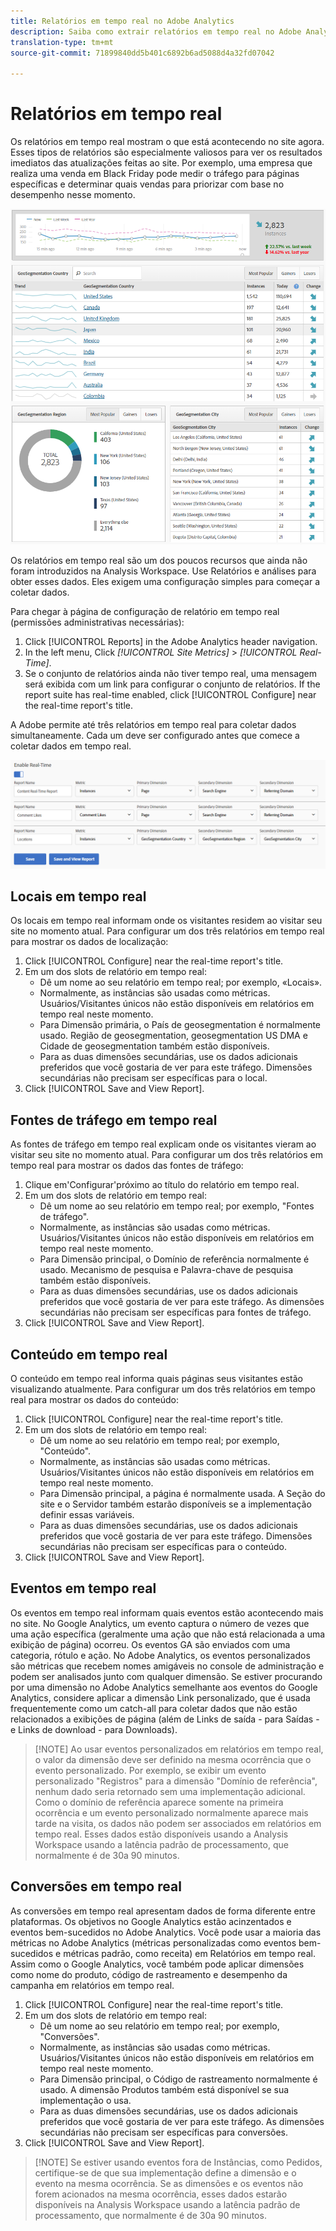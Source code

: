 ```yaml
---
title: Relatórios em tempo real no Adobe Analytics
description: Saiba como extrair relatórios em tempo real no Adobe Analytics, direcionados aos usuários mais familiarizados com o Google Analytics.
translation-type: tm+mt
source-git-commit: 71899840dd5b401c6892b6ad5088d4a32fd07042

---
```



# Relatórios em tempo real

Os relatórios em tempo real mostram o que está acontecendo no site agora. Esses tipos de relatórios são especialmente valiosos para ver os resultados imediatos das atualizações feitas ao site. Por exemplo, uma empresa que realiza uma venda em Black Friday pode medir o tráfego para páginas específicas e determinar quais vendas para priorizar com base no desempenho nesse momento.

![Relatório em tempo real](../assets/realtime.png)

Os relatórios em tempo real são um dos poucos recursos que ainda não foram introduzidos na Analysis Workspace. Use Relatórios e análises para obter esses dados. Eles exigem uma configuração simples para começar a coletar dados.

Para chegar à página de configuração de relatório em tempo real (permissões administrativas necessárias):

1. Click [!UICONTROL Reports] in the Adobe Analytics header navigation.
2. In the left menu, Click *[!UICONTROL Site Metrics]* &gt; *[!UICONTROL Real-Time]*.
3. Se o conjunto de relatórios ainda não tiver tempo real, uma mensagem será exibida com um link para configurar o conjunto de relatórios. If the report suite has real-time enabled, click [!UICONTROL Configure] near the real-time report&#39;s title.

A Adobe permite até três relatórios em tempo real para coletar dados simultaneamente. Cada um deve ser configurado antes que comece a coletar dados em tempo real.

![Configuração de relatório em tempo real](../assets/realtime_config.png)

## Locais em tempo real

Os locais em tempo real informam onde os visitantes residem ao visitar seu site no momento atual. Para configurar um dos três relatórios em tempo real para mostrar os dados de localização:

1. Click [!UICONTROL Configure] near the real-time report&#39;s title.
2. Em um dos slots de relatório em tempo real:
   * Dê um nome ao seu relatório em tempo real; por exemplo, «Locais».
   * Normalmente, as instâncias são usadas como métricas. Usuários/Visitantes únicos não estão disponíveis em relatórios em tempo real neste momento.
   * Para Dimensão primária, o País de geosegmentation é normalmente usado. Região de geosegmentation, geosegmentation US DMA e Cidade de geosegmentation também estão disponíveis.
   * Para as duas dimensões secundárias, use os dados adicionais preferidos que você gostaria de ver para este tráfego. Dimensões secundárias não precisam ser específicas para o local.
3. Click [!UICONTROL Save and View Report].

## Fontes de tráfego em tempo real

As fontes de tráfego em tempo real explicam onde os visitantes vieram ao visitar seu site no momento atual. Para configurar um dos três relatórios em tempo real para mostrar os dados das fontes de tráfego:

1. Clique em&#39;Configurar&#39;próximo ao título do relatório em tempo real.
2. Em um dos slots de relatório em tempo real:
   * Dê um nome ao seu relatório em tempo real; por exemplo, &quot;Fontes de tráfego&quot;.
   * Normalmente, as instâncias são usadas como métricas. Usuários/Visitantes únicos não estão disponíveis em relatórios em tempo real neste momento.
   * Para Dimensão principal, o Domínio de referência normalmente é usado. Mecanismo de pesquisa e Palavra-chave de pesquisa também estão disponíveis.
   * Para as duas dimensões secundárias, use os dados adicionais preferidos que você gostaria de ver para este tráfego. As dimensões secundárias não precisam ser específicas para fontes de tráfego.
3. Click [!UICONTROL Save and View Report].

## Conteúdo em tempo real

O conteúdo em tempo real informa quais páginas seus visitantes estão visualizando atualmente. Para configurar um dos três relatórios em tempo real para mostrar os dados do conteúdo:

1. Click [!UICONTROL Configure] near the real-time report&#39;s title.
2. Em um dos slots de relatório em tempo real:
   * Dê um nome ao seu relatório em tempo real; por exemplo, &quot;Conteúdo&quot;.
   * Normalmente, as instâncias são usadas como métricas. Usuários/Visitantes únicos não estão disponíveis em relatórios em tempo real neste momento.
   * Para Dimensão principal, a página é normalmente usada. A Seção do site e o Servidor também estarão disponíveis se a implementação definir essas variáveis.
   * Para as duas dimensões secundárias, use os dados adicionais preferidos que você gostaria de ver para este tráfego. Dimensões secundárias não precisam ser específicas para o conteúdo.
3. Click [!UICONTROL Save and View Report].

## Eventos em tempo real

Os eventos em tempo real informam quais eventos estão acontecendo mais no site. No Google Analytics, um evento captura o número de vezes que uma ação específica (geralmente uma ação que não está relacionada a uma exibição de página) ocorreu. Os eventos GA são enviados com uma categoria, rótulo e ação. No Adobe Analytics, os eventos personalizados são métricas que recebem nomes amigáveis no console de administração e podem ser analisados junto com qualquer dimensão. Se estiver procurando por uma dimensão no Adobe Analytics semelhante aos eventos do Google Analytics, considere aplicar a dimensão Link personalizado, que é usada frequentemente como um catch-all para coletar dados que não estão relacionados a exibições de página (além de Links de saída - para Saídas - e Links de download - para Downloads).

> [!NOTE] Ao usar eventos personalizados em relatórios em tempo real, o valor da dimensão deve ser definido na mesma ocorrência que o evento personalizado. Por exemplo, se exibir um evento personalizado &quot;Registros&quot; para a dimensão &quot;Domínio de referência&quot;, nenhum dado seria retornado sem uma implementação adicional. Como o domínio de referência aparece somente na primeira ocorrência e um evento personalizado normalmente aparece mais tarde na visita, os dados não podem ser associados em relatórios em tempo real. Esses dados estão disponíveis usando a Analysis Workspace usando a latência padrão de processamento, que normalmente é de 30a 90 minutos.

## Conversões em tempo real

As conversões em tempo real apresentam dados de forma diferente entre plataformas. Os objetivos no Google Analytics estão acinzentados e eventos bem-sucedidos no Adobe Analytics. Você pode usar a maioria das métricas no Adobe Analytics (métricas personalizadas como eventos bem-sucedidos e métricas padrão, como receita) em Relatórios em tempo real. Assim como o Google Analytics, você também pode aplicar dimensões como nome do produto, código de rastreamento e desempenho da campanha em relatórios em tempo real.

1. Click [!UICONTROL Configure] near the real-time report&#39;s title.
2. Em um dos slots de relatório em tempo real:
   * Dê um nome ao seu relatório em tempo real; por exemplo, &quot;Conversões&quot;.
   * Normalmente, as instâncias são usadas como métricas. Usuários/Visitantes únicos não estão disponíveis em relatórios em tempo real neste momento.
   * Para Dimensão principal, o Código de rastreamento normalmente é usado. A dimensão Produtos também está disponível se sua implementação o usa.
   * Para as duas dimensões secundárias, use os dados adicionais preferidos que você gostaria de ver para este tráfego. As dimensões secundárias não precisam ser específicas para conversões.
3. Click [!UICONTROL Save and View Report].

> [!NOTE] Se estiver usando eventos fora de Instâncias, como Pedidos, certifique-se de que sua implementação define a dimensão e o evento na mesma ocorrência. Se as dimensões e os eventos não forem acionados na mesma ocorrência, esses dados estarão disponíveis na Analysis Workspace usando a latência padrão de processamento, que normalmente é de 30a 90 minutos.
